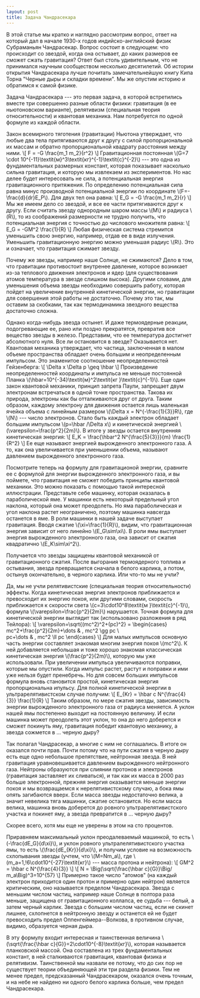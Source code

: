 ```yaml
---
layout: post
title: Задача Чандрасекара
---
```

В этой статье мы кратко и наглядно рассмотрим вопрос, ответ на который дал в начале 1930-х годов индийско-английский физик Субраманьян Чандрасекар. Вопрос состоит в следующем: что происходит со звездой, когда она остывает, до каких размеров ее сможет сжать гравитация? Ответ был столь удивительным, что не принимался научным сообществом несколько десятилетий. Об истории открытия Чандрасекара лучше почитать замечательнейшую книгу Кипа Торна "Черные дыры и складки времени". Мы же опустим историю и обратимся к самой физике.

Задача Чандрасекара --- это первая задача, в которой встретились вместе три совершенно разные области физики: гравитация (в ее ньютоновском варианте), релятивизм (специальная теория относительности) и квантовая механика. Нам потребуется по одной формуле из каждой области.

Закон всемирного тяготения (гравитации) Ньютона утверждает, что любые два тела притягиваются друг к другу с силой пропорциональной их массам и обратно пропорциональной квадрату расстояния между ними.
\\[ F = -G \frac{m_1 m_2}{r^2}  \\]
Гравитационная постоянная \\(G=7 \cdot 10^{-11}\textit{м}^3\textit{кг}^{-1}\textit{с}^{-2}\\) --- это одна из фундаментальных размерных констант, которая показывает насколько сильна гравитация, и которую мы извлекаем из экспериментов. Но нас делее будет интересовать не сила, а потенциальная энергия гравитационного притяжения. По определению потенциальная сила равна минус производной потенциальной энергии по координате \\(F=-\frac{d}{dr}E_P\\). Для двух тел она равна:
\\[ E_G = -G \frac{m_1 m_2}{r}  \\]
Мы же имеем дело со звездой, и все ее части притягиваются друг к другу. Если считать звезду однородным шаром массы \\(M\\) и радиуса \\(R\\), то из соображений размерности не трудно получить, что потенциальная энергия с точностью до числового множителя равна:
\\[  E_G = -GM^2 \frac{1}{R}  \\]
Любая физическая система стремится уменьшить свою энергию, например, отдав ее в виде излучения. Уменьшить гравитационную энергию можно уменьшая радиус \\(R\\). Это и означает, что гравитация сжимает звезду.

Почему же звезды, например наше Солнце, не сжимаются? Дело в том, что гравитации противостоит внутренее давление, которое возникает из-за теплового движения электронов и ядер (для существования атомов температура в звезде слишком высока). Другими словами, для уменьшения объема звезды необходимо совершить работу, которая пойдет на увеличение внутренней кинетической энергии, но гравитации для совершения этой работы не достаточно. Почему это так, мы оставим за скобками, так как термодинамика звездного вещества достаточно сложна.

Однако когда-нибудь звезда остынет. И даже термоядерные реакции, подогревающие ее, рано или поздно прекратятся, превратив все вещество звезды в железо. Представим, что ее температура достигнет абсолютного нуля. Все ли остановится в звезде? Оказывается нет. Квантовая механика утверждает, что частица, заключенная в малом объеме пространства обладает очень большим и неопределенным импульсом. Это знаменитое соотношение неопределенностей Гейзенберга:
\\[  \Delta x \Delta p \geq \hbar  \\]
Произведение неопределенностей координаты и импульса не меньше постоянной Планка \\(\hbar=10^{-34}\textit{м}^2\textit{кг }\textit{с}^{-1}\\). Еще один закон квантовой механики, принцип запрета Паули, запрещает двум электронам встречаться в одной точке пространства. Такова их природа, электроны как бы отталкиваются друг от друга. Таким образом, каждому электрону для движения остается лишь маленькая ячейка объема с линейным размером \\(\Delta x = N^{-\frac{1}{3}}R\\), где \\(N\\) --- число электронов. Стало быть каждый электрон обладает большим импульсом \\(p=\hbar /\Delta x\\) и кинетической энергией \\(\varepsilon=\frac{p^2}{2m}\\). В итоге у звезды остается внутренняя кинетическая энергия:
\\[ E_K = \frac{\hbar^2  N^{\frac{5}{3}}}{m} \frac{1}{R^2} \\]
Ее еще называют энергией вырожденного электронного газа. А то, как она увеличивается при уменьшении объема, называют давлением вырожденного электронного газа. 

Посмотрите теперь на формулу для гравитационой энергии, сравните ее с формулой для энергии вырожденного электронного газа, и вы поймете, что гравитация не сможет победить принципы квантовой механики. Это можно показать с помощью такой интересной иллюстрации. Представьте себе машинку, которая оказалась в параболической яме. У машинки есть некоторый предельный угол наклона, который она может преодолеть. Но яма параболическая и угол наклона растет неограничено, поэтому машинка навсегда останется в яме. В роли машинки в нашей задаче выступает гравитация. Вводя сжатие \\(\xi=\frac{1}{R}\\), видим, что гравитационная энергия зависит от него линейно \\(E_G\sim\xi\\). В роли ямы выступает энергия вырожденного электронного газа, она зависит от сжатия квадратично \\(E_K\sim\xi^2\\). 

Получается что звезды защищены квантовой механикой от гравитационного сжатия. После выгорания термоядерного топлива и остывания, звезда превращается сначала в белого карлика, а потом, остынув окончательно, в черного карлика. Или что-то мы не учли? 

Да, мы не учли релятивистские (специальная теория относительности) эффекты. Когда кинетическая энергия электронов приближается и превосходит их энергию покоя, или другими словами, скорость приближается к скорости света \\(c=3\cdot10^8\textit{м }\textit{с}^{-1}\\), формула \\(\varepsilon=\frac{p^2}{2m}\\) нарушается. Точная формула для кинетической энергии выглядит так (использовано разложения в ряд Тейлора):
\\[
\varepsilon=\sqrt{(mc^2)^2+(pc)^2} = 
 \begin{cases}
	mc^2+\frac{p^2}{2m}+\dots  & , mc^2 \gg pc \\\
	pc+\dots & , mc^2 \ll pc 
 \end{cases}
\\]
Для малых импульсов основную часть энергии составляет знакомая многим энергия покоя \\(mc^2\\). К ней добавляется небольшая и тоже хорошо знакомая классическая кинетическая энергия \\(\frac{p^2}{2m}\\), которую мы уже использовали. При увеличении импульса увеличиваются поправки, которые мы опустили. Когда импульс растет, растут и поправки и ими уже нельзя будет пренебречь. Но для совсем больших импульсов формула вновь становится простой, кинетическая энергия пропорциональна ипульсу. Для полной кинетической энергии в ультрарелятивистском случае получим:
\\[  E_{Kr} =  \hbar c N^{\frac{4}{3}} \frac{1}{R}   \\]
Таким образом, по мере сжатия звезды, зависимость энергии вырожденного электронного газа от радиуса меняется. А уклон нашей ямы постепенно выходит на постоянную величину. И если машинка может преодолеть этот уклон, то она до него доберется и сможет покинуть яму, гравитация победит квантовую механику, а звезда сожмется в ... черную дыру?

Так полагал Чандрасекар, а многие с ним не соглашались. В итоге он оказался почти прав. Почти потому что на пути сжатия в черную дыру есть еще одно небольшое препятствие, нейтронная звезда. В ней гравитация уравновешивается давлением вырожденного нейтронного газа. Нейтроны образуются при слиянии протонов и электронов (гравитация заставляет их сливаться), и так как их масса в 2000 раз больше электронной, прежняя энергия оказывается меньше энергии покоя и мы возвращаемся к нерелятивистскому случаю, а бока ямы опять загибаются вверх. Если масса звезды недостаточно велика, а значит невелика тяга машинки, сжатие остановится. Но если масса велика, машинка вновь доберется до ровного ультрарелятивистского участка и покинет яму, а звезда превратится в ... черную дыру?

Скорее всего, хотя мы еще не уверены в этом на сто процентов.

Приравняем максимальный уклон преодалеваемый машинкой, то есть \\(-\frac{dE_G}{d\xi}\\), и уклон ровного ультралелятивистского участка ямы, то есть \\(\frac{dE_{Kr}}{d\xi}\\), и получим условие на возможность схлопывания звезды (учтем, что \\(M=Nm_a\\), где \\(m_a=1,\!6\cdot10^{-27}\textit{кг}\\) --- масса протона и нейтрона):
\\[  GM^2 = \hbar c N^{\frac{4}{3}} \\]
\\[  N = \Big(\sqrt{\frac{\hbar c}{G}}\Big/ m_a\Big)^3=10^{57} \\]
Примерно такое число "атомов" (на каждый электрон приходится один протон и примерно один нейтрон) является критическим, оно называется пределом Чандрасекара. Звезда с меньшим числом частиц, например наше Солнце в полтора раза меньше, защищена от гравитационного коллапса, ее судьба --- белый, а затем черный карлик. Звезда с большим числом частиц, если не скинет лишнее, схлопнется в нейтронную звезду и останется ей не будет превосходить предел Оппенгеймера--Волкова, в противном случае, видимо, образуется черная дыра.

В эту формулу входит интересная и таинственная величина \\(\sqrt{\frac{\hbar c}{G}}=2\cdot10^{-8}\textit{кг}\\), которая называется планковской массой. Она составлена из трех фундаментальных констант, в ней сталкиваются гравитация, квантовая физика и релятивизм. Таинственной мы назвали ее потому, что до сих пор не существует теории объединяющей эти три раздела физики. Тем не менее предел, предсказанный Чандрасекаром, оказался очень точным, и на небе не найдено ни одного белого карлика больше, чем предел Чандрасекара. 
